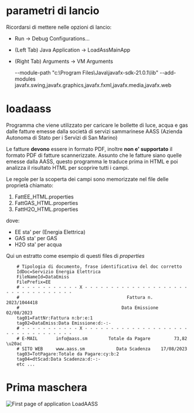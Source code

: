 # parametri di lancio
Ricordarsi di mettere nelle opzioni di lancio:
-	Run &rarr; Debug Configurations...
-	(Left Tab) Java Application &rarr; LoadAssMainApp 
-	(Right Tab)  Arguments &rarr; VM Arguments

	--module-path "c:\Program Files\Java\javafx-sdk-21.0.1\lib" --add-modules javafx.swing,javafx.graphics,javafx.fxml,javafx.media,javafx.web 

# loadaass
Programma che viene utilizzato per caricare le bollette di luce, acqua e gas dalle fatture emesse dalla società di servizi sammarinese AASS (Azienda Autonoma di Stato per i Servizi di San Marino)

Le fatture **devono** essere in formato PDF, inoltre **non e' supportato** il formato PDF di fatture scannerizzate.
Assunto che le fatture siano quelle emesse dalla AASS, questo programma le traduce prima in HTML e poi analizza il risultato HTML per scoprire tutti i campi.

Le regole per la scoperta dei campi sono memorizzate nel file delle proprietà chiamato:
1.  FattEE_HTML.properties
2.  FattGAS_HTML.properties
3.  FattH2O_HTML.properties

dove:

 - EE sta' per  (Energia Elettrica)
 - GAS sta' per GAS
 - H2O sta' per acqua

Qui un estratto come esempio di questi files di *properties*
  
		# Tipologia di documento, frase identificativa del doc corretto
		IdDoc=Servizio Energia Elettrica
		FileNameId=DataEmiss
		FilePrefix=EE
		# - - - - - - - - - - - X - - - - - - - - - - - - - - - - - - - - - - - - - - - - - - - - - 
		#                                         Fattura n.   2023/1044418
		#                                       Data Emissione   02/08/2023
		tag01=FattNr:Fattura n:br:e:1
		tag02=DataEmiss:Data Emissione:d:-:-
		# - - - - - - - - - - - X - - - - - - - - - - - - - - - - - - - - - - - - - - - - - - - - - 
		# E-MAIL       info@aass.sm        Totale da Pagare         73,82 \u20ac
		# SITO WEB     www.aass.sm            Data Scadenza    17/08/2023
		tag03=TotPagare:Totale da Pagare:cy:b:2
		tag04=dtScad:Data Scadenza:d:-:-
		etc ...

# Prima maschera

![First page of application LoadAASS](https://i.imgur.com/3tily36.png "Prima pagina")



